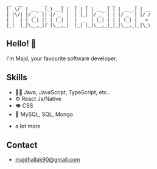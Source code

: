 ```
__  __        _     _    _   _       _ _       _    
|  \/  | __ _ (_) __| |  | | | | __ _| | | __ _| | __
| |\/| |/ _` || |/ _` |  | |_| |/ _` | | |/ _` | |/ /
| |  | | (_| || | (_| |  |  _  | (_| | | | (_| |   < 
|_|  |_|\__,_|/ |\__,_|  |_| |_|\__,_|_|_|\__,_|_|\_\
```
## Hello! 👋
I'm Majd, your favourite software developer.

## Skills
- 👨‍💻 Java, JavaScript, TypeScript, etc..
- ⚙️ React Js/Native
- 👁️ CSS
- 💽 MySQL, SQL, Mongo
+ a lot more 

## Contact
- majdhallak90@gmail.com
